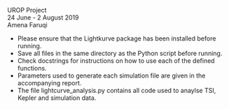 UROP Project  
24 June - 2 August 2019  
Amena Faruqi 

- Please ensure that the Lightkurve package has been installed before running. 
- Save all files in the same directory as the Python script before running.
- Check docstrings for instructions on how to use each of the defined functions. 
- Parameters used to generate each simulation file are given in the accompanying report. 
- The file lightcurve_analysis.py contains all code used to anaylse TSI, Kepler and simulation data. 


